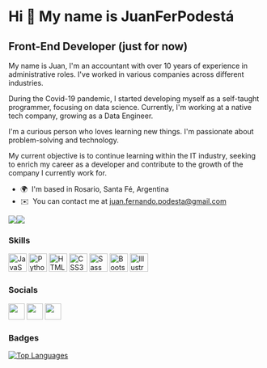Hi 👋 My name is JuanFerPodestá
=============================

Front-End Developer (just for now)
----------------------------------

My name is Juan, I'm an accountant with over 10 years of experience in administrative roles. I've worked in various companies across different industries.

During the Covid-19 pandemic, I started developing myself as a self-taught programmer, focusing on data science. Currently, I'm working at a native tech company, growing as a Data Engineer.

I'm a curious person who loves learning new things. I'm passionate about problem-solving and technology. 

My current objective is to continue learning within the IT industry, seeking to enrich my career as a developer and contribute to the growth of the company I currently work for.

* 🌍  I'm based in Rosario, Santa Fé, Argentina
* ✉️  You can contact me at [juan.fernando.podesta@gmail.com](mailto:juan.fernando.podesta@gmail.com)

<a href="https://www.twitter.com/juanpodesta23" target="_blank" rel="noreferrer"><img
src="https://img.shields.io/twitter/follow/juanpodesta23?logo=twitter&style=for-the-badge&color=0891b2&labelColor=1c1917"
/></a><a href="https://www.github.com/JuanFerPodesta" target="_blank" rel="noreferrer"><img
src="https://img.shields.io/github/followers/JuanFerPodesta?logo=github&style=for-the-badge&color=0891b2&labelColor=1c1917" /></a>

### Skills

<p align="left">
<a href="https://developer.mozilla.org/en-US/docs/Web/JavaScript" target="_blank" rel="noreferrer"><img src="https://raw.githubusercontent.com/danielcranney/readme-generator/main/public/icons/skills/javascript-colored.svg" width="36" height="36" alt="JavaScript" /></a>
<a href="https://www.python.org/" target="_blank" rel="noreferrer"><img src="https://raw.githubusercontent.com/danielcranney/readme-generator/main/public/icons/skills/python-colored.svg" width="36" height="36" alt="Python" /></a>
<a href="https://developer.mozilla.org/en-US/docs/Glossary/HTML5" target="_blank" rel="noreferrer"><img src="https://raw.githubusercontent.com/danielcranney/readme-generator/main/public/icons/skills/html5-colored.svg" width="36" height="36" alt="HTML5" /></a>
<a href="https://www.w3.org/TR/CSS/#css" target="_blank" rel="noreferrer"><img src="https://raw.githubusercontent.com/danielcranney/readme-generator/main/public/icons/skills/css3-colored.svg" width="36" height="36" alt="CSS3" /></a>
<a href="https://sass-lang.com/" target="_blank" rel="noreferrer"><img src="https://raw.githubusercontent.com/danielcranney/readme-generator/main/public/icons/skills/sass-colored.svg" width="36" height="36" alt="Sass" /></a>
<a href="https://getbootstrap.com/" target="_blank" rel="noreferrer"><img src="https://raw.githubusercontent.com/danielcranney/readme-generator/main/public/icons/skills/bootstrap-colored.svg" width="36" height="36" alt="Bootstrap" /></a>
<a href="adobe.com/uk/products/illustrator.html" target="_blank" rel="noreferrer"><img src="https://raw.githubusercontent.com/danielcranney/readme-generator/main/public/icons/skills/illustrator-colored.svg" width="36" height="36" alt="Illustrator" /></a>
</p>


### Socials

<p align="left"> <a href="https://www.github.com/JuanFerPodesta" target="_blank" rel="noreferrer"><img src="https://raw.githubusercontent.com/danielcranney/readme-generator/main/public/icons/socials/github.svg" width="32" height="32" /></a> <a href="https://www.linkedin.com/in/juan-fernando-podesta" target="_blank" rel="noreferrer"><img src="https://raw.githubusercontent.com/danielcranney/readme-generator/main/public/icons/socials/linkedin.svg" width="32" height="32" /></a> <a href="https://www.twitter.com/juanpodesta23" target="_blank" rel="noreferrer"><img src="https://raw.githubusercontent.com/danielcranney/readme-generator/main/public/icons/socials/twitter.svg" width="32" height="32" /></a></p>

### Badges

<a href="https://github.com/JuanFerPodesta" align="left"><img src="https://github-readme-stats.vercel.app/api/top-langs/?username=JuanFerPodesta&langs_count=10&title_color=0f172a&text_color=ffffff&icon_color=0891b2&bg_color=1c1917&hide_border=true&locale=en&custom_title=Top%20%Languages" alt="Top Languages" /></a>
